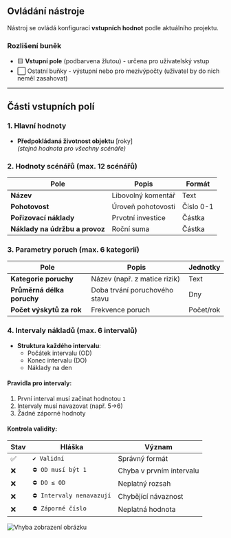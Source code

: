 ## Ovládání nástroje

Nástroj se ovládá konfigurací **vstupních hodnot** podle aktuálního projektu.

### Rozlišení buněk
- 🟨 **Vstupní pole** (podbarvena žlutou) - určena pro uživatelský vstup
- ⬜ Ostatní buňky - výstupní nebo pro mezivýpočty (uživatel by do nich neměl zasahovat)

---

## Části vstupních polí

### 1. Hlavní hodnoty
- **Předpokládaná životnost objektu** [roky]  
  *(stejná hodnota pro všechny scénáře)*

### 2. Hodnoty scénářů (max. 12 scénářů)
| Pole | Popis | Formát |
|------|-------|--------|
| **Název** | Libovolný komentář | Text |
| **Pohotovost** | Úroveň pohotovosti | Číslo 0-1 |
| **Pořizovací náklady** | Prvotní investice | Částka |
| **Náklady na údržbu a provoz** | Roční suma | Částka |

### 3. Parametry poruch (max. 6 kategorií)
| Pole | Popis | Jednotky |
|------|-------|----------|
| **Kategorie poruchy** | Název (např. z matice rizik) | Text |
| **Průměrná délka poruchy** | Doba trvání poruchového stavu | Dny |
| **Počet výskytů za rok** | Frekvence poruch | Počet/rok |

### 4. Intervaly nákladů (max. 6 intervalů)
- **Struktura každého intervalu**:
  - Počátek intervalu (OD)
  - Konec intervalu (DO)
  - Náklady na den

#### Pravidla pro intervaly:
1. První interval musí začínat hodnotou `1`
2. Intervaly musí navazovat (např. 5→6)
3. Žádné záporné hodnoty

#### Kontrola validity:
| Stav | Hláška | Význam |
|------|--------|--------|
| ✅ | `✔ Validní` | Správný formát |
| ❌ | `⛔ OD musí být 1` | Chyba v prvním intervalu |
| ❌ | `⛔ DO ≤ OD` | Neplatný rozsah |
| ❌ | `⛔ Intervaly nenavazují` | Chybějící návaznost |
| ❌ | `⛔ Záporné číslo` | Neplatná hodnota |

![Vhyba zobrazení obrázku]([n1.png](https://imgur.com/a/FCL8U8S))
